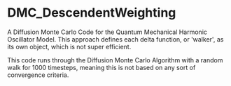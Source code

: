 # DMC_DescendentWeighting
A Diffusion Monte Carlo Code for the Quantum Mechanical Harmonic Oscillator Model.  This approach defines each delta function, or 'walker', as its own object, which is not super efficient.

This code runs through the Diffusion Monte Carlo Algorithm with a random walk for 1000 timesteps, meaning this is not based on any sort of convergence criteria.
